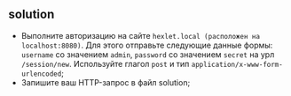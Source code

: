## solution
* Выполните авторизацию на сайте `hexlet.local (расположен на localhost:8080)`. Для этого отправьте следующие данные формы: `username` со значением `admin`, `password` со значением `secret` на урл `/session/new`. Используйте глагол `post` и тип `application/x-www-form-urlencoded`;
* Запишите ваш HTTP-запрос в файл solution;
